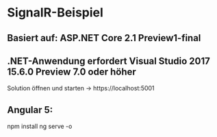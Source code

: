 # SignalR-Beispiel
## Basiert auf: ASP.NET Core 2.1 Preview1-final

## .NET-Anwendung erfordert Visual Studio 2017 15.6.0 Preview 7.0 oder höher
Solution öffnen und starten
-> https://localhost:5001

## Angular 5: 
npm install
ng serve -o
 